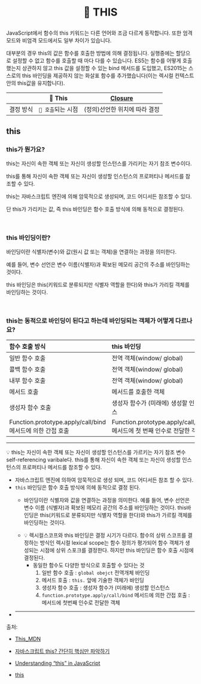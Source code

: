 # <p align="center"> 🔦 THIS

JavaScript에서 함수의 this 키워드는 다른 언어와 조금 다르게 동작합니다. 또한 엄격 모드와 비엄격 모드에서도 일부 차이가 있습니다.

대부분의 경우 this의 값은 함수를 호출한 방법에 의해 결정됩니다. 실행중에는 할당으로 설정할 수 없고 함수를 호출할 때 마다 다를 수 있습니다. ES5는 함수를 어떻게 호출했는지 상관하지 않고 this 값을 설정할 수 있는 bind 메서드를 도입했고, ES2015는 스스로의 this 바인딩을 제공하지 않는 화살표 함수를 추가했습니다(이는 렉시컬 컨텍스트안의 this값을 유지합니다).

| &#32;     | 📌 This            | <a href='https://github.com/Dabnii/Dabnii.github.io/blob/main/Computer%20Science/Closure.md#-%EC%83%81%EC%9C%84-%EC%8A%A4%EC%BD%94%ED%94%84%EC%9D%98-%EC%A0%95%EC%9D%98-in-js-'>Closure</a> |
| --------- | ------------------ | ------------------------------------------------------------------------------------------------------------------------------------------------------------------------------------------- |
| 결정 방식 | `📢 호출`되는 시점 | (정의)선언한 위치에 따라 결정                                                                                                                                                               |

## this

### this가 뭔가요?

this는 자신이 속한 객체 또는 자신이 생성할 인스턴스를 가리키는 자기 참조 변수이다.

this를 통해 자신이 속한 객체 또는 자신이 생성할 인스턴스의 프로퍼티나 메서드를 참조할 수 있다.

this는 자바스크립트 엔진에 의해 암묵적으로 생성되며, 코드 어디서든 참조할 수 있다.

단 this가 가리키는 값, 즉 this 바인딩은 함수 호출 방식에 의해 동적으로 결정된다.

<br/>

### this 바인딩이란?

바인딩이란 식별자(변수)와 값(원시 값 또는 객체)을 연결하는 과정을 의미한다.

예를 들어, 변수 선언은 변수 이름(식별자)과 확보된 메모리 공간의 주소를 바인딩하는 것이다.

this 바인딩은 this(키워드로 분류되지만 식별자 역할을 한다)와 this가 가리킬 객체를 바인딩하는 것이다.

<br/>

### this는 동적으로 바인딩이 된다고 하는데 바인딩되는 객체가 어떻게 다르나요?

| 함수 호출 방식                                             | this 바인딩                                                            |
| :--------------------------------------------------------- | :--------------------------------------------------------------------- |
| 일반 함수 호출                                             | 전역 객체(window/ global)                                              |
| 콜백 함수 호출                                             | 전역 객체(window/ global)                                              |
| 내부 함수 호출                                             | 전역 객체(window/ global)                                              |
| 메서드 호출                                                | 메서드를 호출한 객체                                                   |
| 생성자 함수 호출                                           | 생성자 함수가 (미래에) 생성할 인스턴스                                 |
| Function.prototype.apply/call/bind 메서드에 의한 간접 호출 | Function.prototype.apply/call/bind 메서드에 첫 번째 인수로 전달한 객체 |

---

<aside>
💡 this는 자신이 속한 객체 또는 자신이 생성할 인스턴스를 가르키는 자기 참조 변수 self-referencing varibale다. this를 통해 자신이 속한 객체 또는 자신이 생성할 인스턴스의 프로퍼티나 메서드를 참조할 수 있다.

</aside>

- 자바스크립트 엔진에 의하여 암묵적으로 생성 되며, 코드 어디서든 참조 할 수 있다.
- `this` 바인딩은 함수 호출 방식에 의헤 동적으로 결정 된다.
  - 바인딩이란 식별자와 값을 연결하는 과정을 의미한다. 예를 들어, 변수 선언은 변수 이름 (식별자)과 확보된 메모리 공간의 주소를 바인딩하는 것이다. this바인딩은 this(키워드로 분류되지만 식별자 역할을 한다)와 this가 가르킬 객체를 바인딩하는 것이다.
  -
    <aside>
    💡 렉시컬스코프와 this 바인딩은 결정 시기가 다르다.
    함수의 상위 스코프를 결정하는 방식인 렉시컬 lexical scope는 함수 정의가 평가되어 함수 객체가 생성되는 시점에 상위 스포크를 결정한다. 하지만 this 바인딩은 함수 호출 시점에 결정된다.
    
    </aside>
    
    - 동일한 함수도 다양한 방식으로 호출할 수 있다는 것
        1. 일반 함수 호출 : `global obejct` 전역개체 바인딩
        2. 메서드 호출 : `this.` 앞에 기술한 객체가 바인딩 
        3. 생성자 함수 호출 : 생성자 함수가 (미래에) 생성할 인스턴스
        4. `function.prototype.apply/call/bind` 메서드에 의한 간접 호출 : 메서드에 첫번째 인수로 전달한 객체
- ***

출처:

- [This_MDN](https://developer.mozilla.org/ko/docs/Web/JavaScript/Reference/Operators/this)
- [자바스크립트 this? 간단히 핵심만 파악하기](https://www.youtube.com/watch?v=PAr92molMHU)

- [Understanding “this” in JavaScript](https://medium.com/init-js/understanding-this-in-javascript-f2f41f6517a9)

- [this](https://github.com/Dabnii/prepare_frontend_interview/blob/main/js.md#this)

